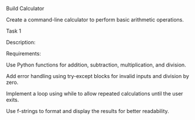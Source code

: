 


Build Calculator

Create a command-line calculator to
perform basic arithmetic operations.

Task 1

Description:

Requirements:

Use Python functions for addition,
subtraction, multiplication, and division.


Add error handling using try-except
blocks for invalid inputs and division by
zero.


Implement a loop using while to allow
repeated calculations until the user
exits.


Use f-strings to format and display the
results for better readability.
